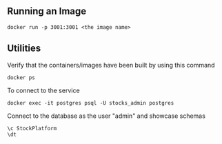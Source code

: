
## Running an Image

```
docker run -p 3001:3001 <the image name>
```

## Utilities
Verify that the containers/images have been built by using this command
```
docker ps 
```

To connect to the service
```
docker exec -it postgres psql -U stocks_admin postgres
```

Connect to the database as the user "admin" and showcase schemas
```
\c StockPlatform
\dt
```
